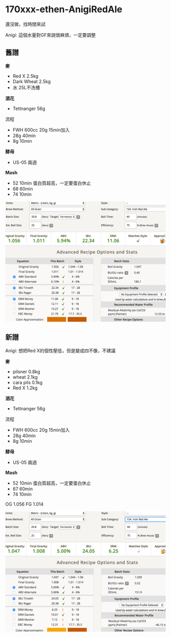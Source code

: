 # 170xxx-ethen-AnigiRedAle

還沒做，找時間來試

Anigi: 這個水量對GF來說很麻煩，一定要調整

## 舊譜
**麥**

* Red X 2.5kg
* Dark Wheat 2.5kg
* 水 25L不洗槽

**酒花**

* Tettnanger 56g

流程

* FWH 600cc 20g 15min加入
* 28g 40min
* 8g 10min

**酵母**

* US-05 兩週

**Mash**

* 52 10min 蛋白質超高，一定要蛋白休止
* 68 60min
* 74 10min

![](../img/test31.png)

## 新譜
Anigi: 想把Red X的個性壓低，但是變成四不像，不建議

**麥**

* pilsner 0.8kg
* wheat 2.1kg
* cara pils 0.1kg
* Red X 1.2kg

**酒花**

* Tettnanger 56g

流程

* FWH 600cc 20g 15min加入
* 28g 40min
* 8g 10min

**酵母**

* US-05 兩週

**Mash**

* 52 10min 蛋白質超高，一定要蛋白休止
* 67 60min
* 74 10min

OG 1.056  FG 1.014

![](../img/test32.png)